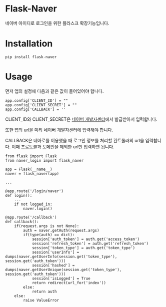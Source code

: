 # Flask-Naver

네이버 아이디로 로그인을 위한 플라스크 확장기능입니다.

# Installation

    pip install flask-naver

# Usage

먼저 앱의 설정에 다음과 같은 값이 들어있어야 합니다.

    app.config['CLIENT_ID'] = ""
    app.config['CLIENT_SECRET'] = ""
    app.config['CALLBACK'] = ''
    
CLIENT_ID와 CLIENT_SECRET은 [네이버 개발자센터](https://developers.naver.com/main)에서 발급받아서 입력합니다.

또한 앱의 url을 미리 네이버 개발자센터에 입력해야 합니다.

CALLBACK은 네아로를 이용했을 때 로그인 정보를 처리할 컨트롤러의 url을 입력합니다. 이때 프로토콜과 도메인을 제외한 url만 입력하면 됩니다. 


    from flask import Flask
    from naver_login import flask_naver
    
    app = Flask(__name__)
    naver = flask_naver(app)
    
    ... 
    
    @app.route('/login/naver')
    def login():
        ...
        if not logged_in:
            naver.login()
            
    @app.route('/callback')
    def callback():
        if(request.args is not None):
            auth = naver.getAuth(request.args)
            if(type(auth) == dict):
                session['auth_token'] = auth.get('access_token')
                session['refresh_token'] = auth.get('refresh_token')
                session['token_type'] = auth.get('token_type')
                session['userInfo'] = dumps(naver.getUserInfo(session.get('token_type'), session.get('auth_token')))
                session['hashed'] = dumps(naver.getUserUnique(session.get('token_type'), session.get('auth_token')))
                session['isLogged'] = True
                return redirect(url_for('index'))
            else:
                return auth
        else:
            raise ValueError